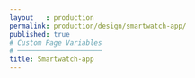 ```yaml
---
layout   : production
permalink: production/design/smartwatch-app/
published: true
# Custom Page Variables
# ─────────────────────
title: Smartwatch-app
---
```

